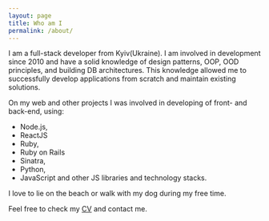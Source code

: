 ```yaml
---
layout: page
title: Who am I
permalink: /about/
---
```



I am a full-stack developer from Kyiv(Ukraine).
I am involved in development since 2010 and have a solid knowledge of design patterns, OOP, OOD principles, and building DB architectures. This knowledge allowed me to successfully develop applications from scratch
and maintain existing solutions.

On my web and other projects I was involved in developing of front- and back-end, using:
 - Node.js,
 - ReactJS
 - Ruby,
 - Ruby on Rails
 - Sinatra,
 - Python,
 - JavaScript and other JS libraries and technology stacks.

I love to lie on the beach or walk with my dog during my free time.

Feel free to check my [CV](https://drive.google.com/file/d/17yLm3_CiFMjWOFGmt9Bf9yBUR_3rCgQX/view?usp=sharing) and contact me.
